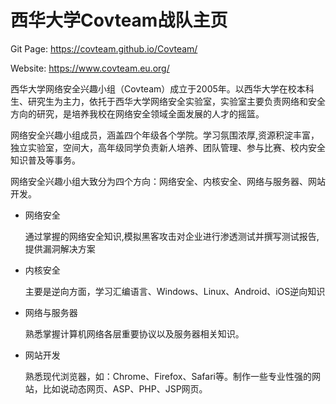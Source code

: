 # 西华大学Covteam战队主页

Git Page: https://covteam.github.io/Covteam/

Website: https://www.covteam.eu.org/

西华大学网络安全兴趣小组（Covteam）成立于2005年。以西华大学在校本科生、研究生为主力，依托于西华大学网络安全实验室，实验室主要负责网络和安全方向的研究，是培养我校在网络安全领域全面发展的人才的摇篮。

网络安全兴趣小组成员，涵盖四个年级各个学院。学习氛围浓厚,资源积淀丰富，独立实验室，空间大，高年级同学负责新人培养、团队管理、参与比赛、校内安全知识普及等事务。

网络安全兴趣小组大致分为四个方向：网络安全、内核安全、网络与服务器、网站开发。



- 网络安全

  通过掌握的网络安全知识,模拟黑客攻击对企业进行渗透测试并撰写测试报告,提供漏洞解决方案

- 内核安全

  主要是逆向方面，学习汇编语言、Windows、Linux、Android、iOS逆向知识

- 网络与服务器

  熟悉掌握计算机网络各层重要协议以及服务器相关知识。

- 网站开发

  熟悉现代浏览器，如：Chrome、Firefox、Safari等。制作一些专业性强的网站，比如说动态网页、ASP、PHP、JSP网页。
